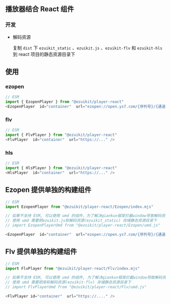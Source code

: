 ## 播放器结合 React 组件

### 开发

- 解码资源

  复制 `dist` 下 `ezuikit_static` 、`ezuikit.js` 、`ezuikit-flv` 和 `ezuikit-hls` 到 react 项目的静态资源目录下


## 使用

### ezopen

```ts
// ESM
import { EzopenPlayer } from "@ezuikit/player-react"
<EzopenPlayer  id="container"  url="ezopen://open.ys7.com/{序列号}/{通道号}.live" accessToken="...." />
```

### flv

```ts
// ESM
import { FlvPlayer } from "@ezuikit/player-react"
<FlvPlayer  id="container"  url="https://..." />
```

### hls
```ts
// ESM
import { HlsPlayer } from "@ezuikit/player-react"
<HlsPlayer  id="container"  url="https://..." />
```

## Ezopen 提供单独的构建组件

```ts
// ESM
import EzopenPlayer from "@ezuikit/player-react/Ezopen/index.mjs"

// 如果不支持 ESM, 可以使用 umd 的组件，为了解决qiankun框架拦截window导致解码资源不能加载
// 使用 umd 需要把ezuikit.js和解码资源(ezuikit_static) 存储静态资源目录下
// import EzopenPlayerUmd from "@ezuikit/player-react/Ezopen/umd.js"

<EzopenPlayer  id="container"  url="ezopen://open.ys7.com/{序列号}/{通道号}.live" accessToken="...." />
```

## Flv 提供单独的构建组件

```ts
// ESM
import FlvPlayer from "@ezuikit/player-react/Flv/index.mjs"

// 如果不支持 ESM, 可以使用 umd 的组件, 为了解决qiankun框架拦截window导致解码资源不能加载
// 使用 umd 需要把库和解码资源(ezuikit-flv) 存储静态资源目录下
// import FlvPlayerUmd from "@ezuikit/player-react/Flv/umd.js"

<FlvPlayer id="container"  url="https://...." />
```
